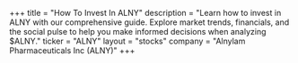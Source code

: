 +++
title = "How To Invest In ALNY"
description = "Learn how to invest in ALNY with our comprehensive guide. Explore market trends, financials, and the social pulse to help you make informed decisions when analyzing $ALNY."
ticker = "ALNY"
layout = "stocks"
company = "Alnylam Pharmaceuticals Inc (ALNY)"
+++


